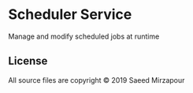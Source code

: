 # Scheduler Service
Manage and modify scheduled jobs at runtime

## License
  All source files are copyright © 2019 Saeed Mirzapour
  
